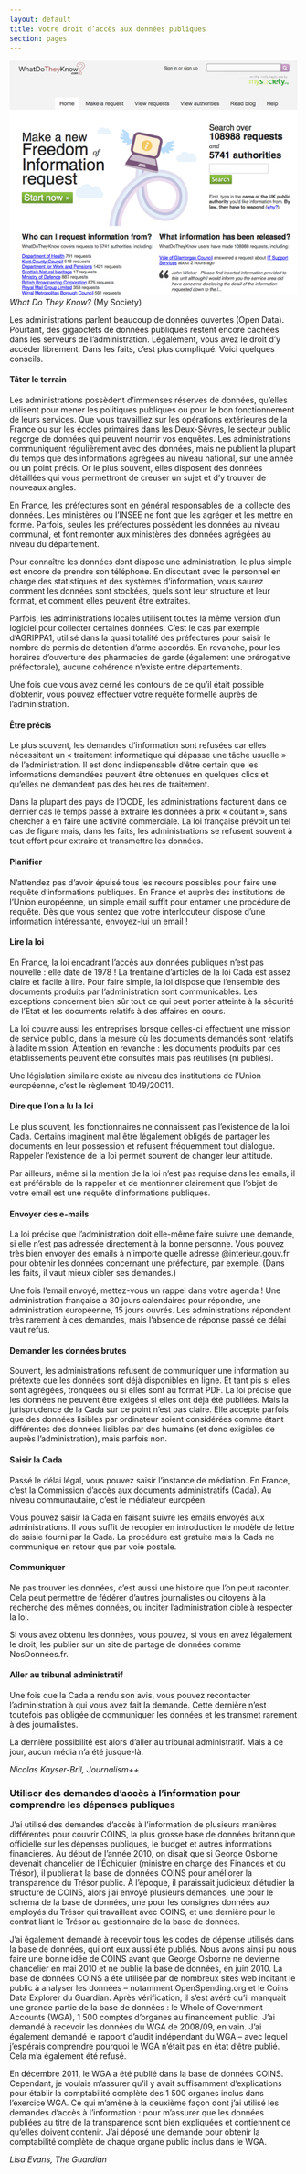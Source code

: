 ```yaml
---
layout: default
title: Votre droit d’accès aux données publiques
section: pages
---
```


<div id="FIG043" class="imageblock">
<div class="content">
<img alt="What Do They Know" src="../figs/incoming/04-AA.png"></div>
<div class="title"><em>What Do They Know?</em> (My Society)</div>
</div>

Les administrations parlent beaucoup de données ouvertes (Open Data). Pourtant, des gigaoctets de données publiques restent encore cachées dans les serveurs de l’administration. Légalement, vous avez le droit d’y accéder librement. Dans les faits, c’est plus compliqué. Voici quelques conseils.

#### Tâter le terrain

Les administrations possèdent d’immenses réserves de données, qu’elles utilisent pour mener les politiques publiques ou pour le bon fonctionnement de leurs services. Que vous travailliez sur les opérations extérieures de la France ou sur les écoles primaires dans les Deux-Sèvres, le secteur public regorge de données qui peuvent nourrir vos enquêtes. Les administrations communiquent régulièrement avec des données, mais ne publient la plupart du temps que des informations agrégées au niveau national, sur une année ou un point précis. Or le plus souvent, elles disposent des données détaillées qui vous permettront de creuser un sujet et d’y trouver de nouveaux angles.

En France, les préfectures sont en général responsables de la collecte des données. Les ministères ou l’INSEE ne font que les agréger et les mettre en forme. Parfois, seules les préfectures possèdent les données au niveau communal, et font remonter aux ministères des données agrégées au niveau du département.

Pour connaître les données dont dispose une administration, le plus simple est encore de prendre son téléphone. En discutant avec le personnel en charge des statistiques et des systèmes d’information, vous saurez comment les données sont stockées, quels sont leur structure et leur format, et comment elles peuvent être extraites.

Parfois, les administrations locales utilisent toutes la même version d’un logiciel pour collecter certaines données. C’est le cas par exemple d’AGRIPPA1, utilisé dans la quasi totalité des préfectures pour saisir le nombre de permis de détention d’arme accordés. En revanche, pour les horaires d’ouverture des pharmacies de garde (également une prérogative préfectorale), aucune cohérence n’existe entre départements.

Une fois que vous avez cerné les contours de ce qu’il était possible d’obtenir, vous pouvez effectuer votre requête formelle auprès de l’administration.

#### Être précis

Le plus souvent, les demandes d’information sont refusées car elles nécessitent un « traitement informatique qui dépasse une tâche usuelle » de l’administration. Il est donc indispensable d’être certain que les informations demandées peuvent être obtenues en quelques clics et qu’elles ne demandent pas des heures de traitement.

Dans la plupart des pays de l’OCDE, les administrations facturent dans ce dernier cas le temps passé à extraire les données à prix « coûtant », sans chercher à en faire une activité commerciale. La loi française prévoit un tel cas de figure mais, dans les faits, les administrations se refusent souvent à tout effort pour extraire et transmettre les données.

#### Planifier

N’attendez pas d’avoir épuisé tous les recours possibles pour faire une requête d’informations publiques. En France et auprès des institutions de l’Union européenne, un simple email suffit pour entamer une procédure de requête. Dès que vous sentez que votre interlocuteur dispose d’une information intéressante, envoyez-lui un email !

#### Lire la loi

En France, la loi encadrant l’accès aux données publiques n’est pas nouvelle : elle date de 1978 ! La trentaine d’articles de la loi Cada est assez claire et facile à lire. Pour faire simple, la loi dispose que l’ensemble des documents produits par l’administration sont communicables. Les exceptions concernent bien sûr tout ce qui peut porter atteinte à la sécurité de l’Etat et les documents relatifs à des affaires en cours.

La loi couvre aussi les entreprises lorsque celles-ci effectuent une mission de service public, dans la mesure où les documents demandés sont relatifs à ladite mission. Attention en revanche : les documents produits par ces établissements peuvent être consultés mais pas réutilisés (ni publiés).

Une législation similaire existe au niveau des institutions de l’Union européenne, c’est le règlement 1049/20011.

#### Dire que l’on a lu la loi

Le plus souvent, les fonctionnaires ne connaissent pas l’existence de la loi Cada. Certains imaginent mal être légalement obligés de partager les documents en leur possession et refusent fréquemment tout dialogue. Rappeler l’existence de la loi permet souvent de changer leur attitude.

Par ailleurs, même si la mention de la loi n’est pas requise dans les emails, il est préférable de la rappeler et de mentionner clairement que l’objet de votre email est une requête d’informations publiques.

#### Envoyer des e-mails

La loi précise que l’administration doit elle-même faire suivre une demande, si elle n’est pas adressée directement à la bonne personne. Vous pouvez très bien envoyer des emails à n’importe quelle adresse @interieur.gouv.fr pour obtenir les données concernant une préfecture, par exemple. (Dans les faits, il vaut mieux cibler ses demandes.)

Une fois l’email envoyé, mettez-vous un rappel dans votre agenda ! Une administration française a 30 jours calendaires pour répondre, une administration européenne, 15 jours ouvrés. Les administrations répondent très rarement à ces demandes, mais l’absence de réponse passé ce délai vaut refus.

#### Demander les données brutes

Souvent, les administrations refusent de communiquer une information au prétexte que les données sont déjà disponibles en ligne. Et tant pis si elles sont agrégées, tronquées ou si elles sont au format PDF. La loi précise que les données ne peuvent être exigées si elles ont déjà été publiées. Mais la jurisprudence de la Cada sur ce point n’est pas claire. Elle accepte parfois que des données lisibles par ordinateur soient considérées comme étant différentes des données lisibles par des humains (et donc exigibles de auprès l’administration), mais parfois non.

#### Saisir la Cada

Passé le délai légal, vous pouvez saisir l’instance de médiation. En France, c’est la Commission d’accès aux documents administratifs (Cada). Au niveau communautaire, c’est le médiateur européen.

Vous pouvez saisir la Cada en faisant suivre les emails envoyés aux administrations. Il vous suffit de recopier en introduction le modèle de lettre de saisie fourni par la Cada. La procédure est gratuite mais la Cada ne communique en retour que par voie postale.

#### Communiquer

Ne pas trouver les données, c’est aussi une histoire que l’on peut raconter. Cela peut permettre de fédérer d’autres journalistes ou citoyens à la recherche des mêmes données, ou inciter l’administration cible à respecter la loi.

Si vous avez obtenu les données, vous pouvez, si vous en avez légalement le droit, les publier sur un site de partage de données comme NosDonnées.fr.

#### Aller au tribunal administratif

Une fois que la Cada a rendu son avis, vous pouvez recontacter l’administration à qui vous avez fait la demande. Cette dernière n’est toutefois pas obligée de communiquer les données et les transmet rarement à des journalistes.

La dernière possibilité est alors d’aller au tribunal administratif. Mais à ce jour, aucun média n’a été jusque-là.

_Nicolas Kayser-Bril, Journalism++_

### Utiliser des demandes d’accès à l’information pour comprendre les dépenses publiques

J’ai utilisé des demandes d’accès à l’information de plusieurs manières différentes pour couvrir COINS, la plus grosse base de données britannique officielle sur les dépenses publiques, le budget et autres informations financières. Au début de l’année 2010, on disait que si George Osborne devenait chancelier de l’Échiquier (ministre en charge des Finances et du Trésor), il publierait la base de données COINS pour améliorer la transparence du Trésor public. À l’époque, il paraissait judicieux d’étudier la structure de COINS, alors j’ai envoyé plusieurs demandes, une pour le schéma de la base de données, une pour les consignes données aux employés du Trésor qui travaillent avec COINS, et une dernière pour le contrat liant le Trésor au gestionnaire de la base de données. 

J’ai également demandé à recevoir tous les codes de dépense utilisés dans la base de données, qui ont eux aussi été publiés. Nous avons ainsi pu nous faire une bonne idée de COINS avant que George Osborne ne devienne chancelier en mai 2010 et ne publie la base de données, en juin 2010. La base de données COINS a été utilisée par de nombreux sites web incitant le public à analyser les données – notamment OpenSpending.org et le Coins Data Explorer du Guardian. Après vérification, il s’est avéré qu’il manquait une grande partie de la base de données : le Whole of Government Accounts (WGA), 1 500 comptes d’organes au financement public. J’ai demandé à recevoir les données du WGA de 2008/09, en vain. J’ai également demandé le rapport d’audit indépendant du WGA – avec lequel j’espérais comprendre pourquoi le WGA n’était pas en état d’être publié. Cela m’a également été refusé.

En décembre 2011, le WGA a été publié dans la base de données COINS. Cependant, je voulais m’assurer qu’il y avait suffisamment d’explications pour établir la comptabilité complète des 1 500 organes inclus dans l’exercice WGA. Ce qui m’amène à la deuxième façon dont j’ai utilisé les demandes d’accès à l’information : pour m’assurer que les données publiées au titre de la transparence sont bien expliquées et contiennent ce qu’elles doivent contenir. J’ai déposé une demande pour obtenir la comptabilité complète de chaque organe public inclus dans le WGA.

_Lisa Evans, The Guardian_